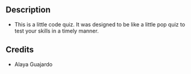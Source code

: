 ## <ICode-Project>

## Description
- This is a little code quiz. It was designed to be like a little pop quiz to test your skills in a timely manner. 

## Credits
- Alaya Guajardo



